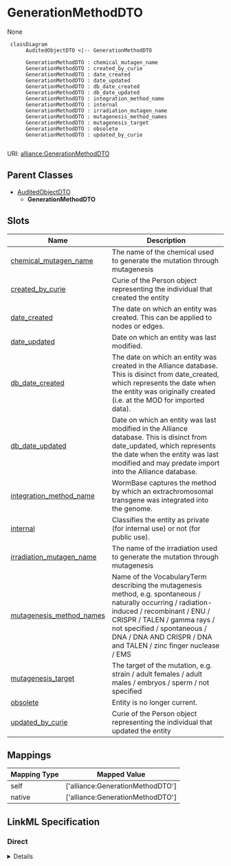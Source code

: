 # GenerationMethodDTO

None


```mermaid
 classDiagram
      AuditedObjectDTO <|-- GenerationMethodDTO
      
      GenerationMethodDTO : chemical_mutagen_name
      GenerationMethodDTO : created_by_curie
      GenerationMethodDTO : date_created
      GenerationMethodDTO : date_updated
      GenerationMethodDTO : db_date_created
      GenerationMethodDTO : db_date_updated
      GenerationMethodDTO : integration_method_name
      GenerationMethodDTO : internal
      GenerationMethodDTO : irradiation_mutagen_name
      GenerationMethodDTO : mutagenesis_method_names
      GenerationMethodDTO : mutagenesis_target
      GenerationMethodDTO : obsolete
      GenerationMethodDTO : updated_by_curie
      

```



URI: [alliance:GenerationMethodDTO](http://alliancegenome.org/GenerationMethodDTO)


## Parent Classes

* [AuditedObjectDTO](AuditedObjectDTO.md)
    * **GenerationMethodDTO**




<!-- no inheritance hierarchy -->


## Slots

| Name | Description  |
| ---  | ---  |
| [chemical_mutagen_name](chemical_mutagen_name.md) | The name of the chemical used to generate the mutation through mutagenesis |
| [created_by_curie](created_by_curie.md) | Curie of the Person object representing the individual that created the entity |
| [date_created](date_created.md) | The date on which an entity was created. This can be applied to nodes or edges. |
| [date_updated](date_updated.md) | Date on which an entity was last modified. |
| [db_date_created](db_date_created.md) | The date on which an entity was created in the Alliance database.  This is disinct from date_created, which represents the date when the entity was originally created (i.e. at the MOD for imported data). |
| [db_date_updated](db_date_updated.md) | Date on which an entity was last modified in the Alliance database.  This is disinct from date_updated, which represents the date when the entity was last modified and may predate import into the Alliance database. |
| [integration_method_name](integration_method_name.md) | WormBase captures the method by which an extrachromosomal transgene was integrated into the genome. |
| [internal](internal.md) | Classifies the entity as private (for internal use) or not (for public use). |
| [irradiation_mutagen_name](irradiation_mutagen_name.md) | The name of the irradiation used to generate the mutation through mutagenesis |
| [mutagenesis_method_names](mutagenesis_method_names.md) | Name of the VocabularyTerm describing the mutagenesis method, e.g. spontaneous / naturally occurring / radiation-induced / recombinant / ENU / CRISPR / TALEN / gamma rays / not specified / spontaneous / DNA / DNA AND CRISPR / DNA and TALEN / zinc finger nuclease / EMS |
| [mutagenesis_target](mutagenesis_target.md) | The target of the mutation, e.g. strain / adult females / adult males / embryos / sperm / not specified |
| [obsolete](obsolete.md) | Entity is no longer current. |
| [updated_by_curie](updated_by_curie.md) | Curie of the Person object representing the individual that updated the entity |


## Mappings

| Mapping Type | Mapped Value |
| ---  | ---  |
| self | ['alliance:GenerationMethodDTO'] |
| native | ['alliance:GenerationMethodDTO'] |




## LinkML Specification

<!-- TODO: investigate https://stackoverflow.com/questions/37606292/how-to-create-tabbed-code-blocks-in-mkdocs-or-sphinx -->

### Direct

<details>
```yaml
name: GenerationMethodDTO
from_schema: https://github.com/alliance-genome/agr_curation_schema/src/schema/alleleDTO
is_a: AuditedObjectDTO
slots:
- mutagenesis_method_names
- mutagenesis_target
- integration_method_name
- chemical_mutagen_name
- irradiation_mutagen_name

```
</details>

### Induced

<details>
```yaml
name: GenerationMethodDTO
from_schema: https://github.com/alliance-genome/agr_curation_schema/src/schema/alleleDTO
is_a: AuditedObjectDTO
attributes:
  mutagenesis_method_names:
    name: mutagenesis_method_names
    description: Name of the VocabularyTerm describing the mutagenesis method, e.g.
      spontaneous / naturally occurring / radiation-induced / recombinant / ENU /
      CRISPR / TALEN / gamma rays / not specified / spontaneous / DNA / DNA AND CRISPR
      / DNA and TALEN / zinc finger nuclease / EMS
    from_schema: https://github.com/alliance-genome/agr_curation_schema/src/schema/alleleDTO
    domain: AlleleGenerationMethodAssociationDTO
    multivalued: true
    alias: mutagenesis_method_names
    owner: GenerationMethodDTO
    domain_of:
    - GenerationMethodDTO
    range: string
  mutagenesis_target:
    name: mutagenesis_target
    description: The target of the mutation, e.g. strain / adult females / adult males
      / embryos / sperm / not specified
    from_schema: https://github.com/alliance-genome/agr_curation_schema/src/schema/allele
    aliases:
    - mutagee
    alias: mutagenesis_target
    owner: GenerationMethodDTO
    domain_of:
    - GenerationMethod
    - GenerationMethodDTO
    range: string
  integration_method_name:
    name: integration_method_name
    description: WormBase captures the method by which an extrachromosomal transgene
      was integrated into the genome.
    from_schema: https://github.com/alliance-genome/agr_curation_schema/src/schema/alleleDTO
    domain: GenerationMethodDTO
    multivalued: false
    alias: integration_method_name
    owner: GenerationMethodDTO
    domain_of:
    - GenerationMethodDTO
    range: string
  chemical_mutagen_name:
    name: chemical_mutagen_name
    description: The name of the chemical used to generate the mutation through mutagenesis
    from_schema: https://github.com/alliance-genome/agr_curation_schema/src/schema/alleleDTO
    domain: GenerationMethodDTO
    alias: chemical_mutagen_name
    owner: GenerationMethodDTO
    domain_of:
    - GenerationMethodDTO
    range: string
  irradiation_mutagen_name:
    name: irradiation_mutagen_name
    description: The name of the irradiation used to generate the mutation through
      mutagenesis
    from_schema: https://github.com/alliance-genome/agr_curation_schema/src/schema/alleleDTO
    domain: GenerationMethodDTO
    alias: irradiation_mutagen_name
    owner: GenerationMethodDTO
    domain_of:
    - GenerationMethodDTO
    range: string
  created_by_curie:
    name: created_by_curie
    description: Curie of the Person object representing the individual that created
      the entity
    from_schema: https://github.com/alliance-genome/agr_curation_schema/core.yaml
    domain: AuditedObjectDTO
    alias: created_by_curie
    owner: GenerationMethodDTO
    domain_of:
    - AuditedObjectDTO
    range: string
  date_created:
    name: date_created
    description: The date on which an entity was created. This can be applied to nodes
      or edges.
    from_schema: https://github.com/alliance-genome/agr_curation_schema/core.yaml
    aliases:
    - creation_date
    exact_mappings:
    - dct:createdOn
    - WIKIDATA_PROPERTY:P577
    alias: date_created
    owner: GenerationMethodDTO
    domain_of:
    - AuditedObject
    - AuditedObjectDTO
    range: datetime
  updated_by_curie:
    name: updated_by_curie
    description: Curie of the Person object representing the individual that updated
      the entity
    from_schema: https://github.com/alliance-genome/agr_curation_schema/core.yaml
    domain: AuditedObjectDTO
    alias: updated_by_curie
    owner: GenerationMethodDTO
    domain_of:
    - AuditedObjectDTO
    range: string
  date_updated:
    name: date_updated
    description: Date on which an entity was last modified.
    from_schema: https://github.com/alliance-genome/agr_curation_schema/core.yaml
    aliases:
    - date_last_modified
    alias: date_updated
    owner: GenerationMethodDTO
    domain_of:
    - AuditedObject
    - AuditedObjectDTO
    range: datetime
  db_date_created:
    name: db_date_created
    description: The date on which an entity was created in the Alliance database.  This
      is disinct from date_created, which represents the date when the entity was
      originally created (i.e. at the MOD for imported data).
    from_schema: https://github.com/alliance-genome/agr_curation_schema/core.yaml
    alias: db_date_created
    owner: GenerationMethodDTO
    domain_of:
    - AuditedObject
    - AuditedObjectDTO
    range: datetime
  db_date_updated:
    name: db_date_updated
    description: Date on which an entity was last modified in the Alliance database.  This
      is disinct from date_updated, which represents the date when the entity was
      last modified and may predate import into the Alliance database.
    from_schema: https://github.com/alliance-genome/agr_curation_schema/core.yaml
    alias: db_date_updated
    owner: GenerationMethodDTO
    domain_of:
    - AuditedObject
    - AuditedObjectDTO
    range: datetime
  internal:
    name: internal
    description: Classifies the entity as private (for internal use) or not (for public
      use).
    notes:
    - Default value is true.
    from_schema: https://github.com/alliance-genome/agr_curation_schema/core.yaml
    alias: internal
    owner: GenerationMethodDTO
    domain_of:
    - AuditedObject
    - AuditedObjectDTO
    range: boolean
    required: true
  obsolete:
    name: obsolete
    description: Entity is no longer current.
    notes:
    - Obsolete entities are preserved in the database for posterity but should not
      be publicly displayed.
    from_schema: https://github.com/alliance-genome/agr_curation_schema/core.yaml
    alias: obsolete
    owner: GenerationMethodDTO
    domain_of:
    - AuditedObject
    - AuditedObjectDTO
    range: boolean

```
</details>